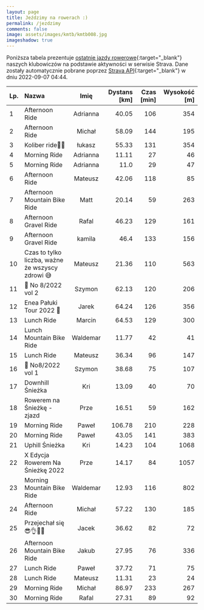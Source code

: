 ```yaml
---
layout: page
title: Jeździmy na rowerach :)
permalink: /jezdzimy
comments: false
image: assets/images/kmtb/kmtb008.jpg
imageshadow: true
---
```


Poniższa tabela prezentuje [ostatnie jazdy rowerowe](https://www.strava.com/clubs/336381){:target="_blank"} naszych klubowiczów na podstawie aktywności w serwisie Strava. Dane zostały automatycznie pobrane poprzez [Strava API](https://developers.strava.com/docs/reference/#api-Clubs-getClubActivitiesById){:target="_blank"} w dniu 2022-09-07 04:44.

Lp. | Nazwa | Imię | Dystans [km] | Czas [min] | Wysokość [m]
:--- | :--- | :---: | ---: | ---: | ---:
1|Afternoon Ride|Adrianna|40.05|106|354
2|Afternoon Ride|Michał|58.09|144|195
3|Koliber ride🚴😎|łukasz|55.33|131|354
4|Morning Ride|Adrianna|11.11|27|46
5|Morning Ride|Adrianna|11.0|29|47
6|Afternoon Ride|Mateusz|42.06|118|85
7|Afternoon Mountain Bike Ride|Matt|20.14|59|263
8|Afternoon Gravel Ride|Rafal|46.23|129|161
9|Afternoon Gravel Ride|kamila|46.4|133|156
10|Czas to tylko liczba, ważne że wszyscy zdrowi 😅|Mateusz|21.36|110|563
11|💯 No 8/2022 vol 2|Szymon|62.13|120|206
12|Enea Pałuki Tour 2022 🤠|Jarek|64.24|126|356
13|Lunch Ride|Marcin|64.53|129|300
14|Lunch Mountain Bike Ride|Waldemar|11.77|42|41
15|Lunch Ride|Mateusz|36.34|96|147
16|💯 No8/2022 vol 1|Szymon|38.68|75|107
17|Downhill Śnieżka |Kri|13.09|40|70
18|Rowerem na Śnieżkę - zjazd |Prze|16.51|59|162
19|Morning Ride|Paweł|106.78|210|228
20|Morning Ride|Paweł|43.05|141|383
21|Uphill Śnieżka |Kri|14.23|104|1068
22|X Edycja Rowerem Na Śnieżkę 2022|Prze|14.17|84|1057
23|Morning Mountain Bike Ride|Waldemar|12.93|116|802
24|Afternoon Ride|Michał|57.22|130|185
25|Przejechał się 😎👌👯‍♀️|Jacek|36.62|82|72
26|Afternoon Mountain Bike Ride|Jakub|27.95|76|336
27|Lunch Ride|Paweł|37.72|71|75
28|Lunch Ride|Mateusz|11.31|23|24
29|Morning Ride|Michał|86.97|233|267
30|Morning Ride|Rafal|27.31|89|92
